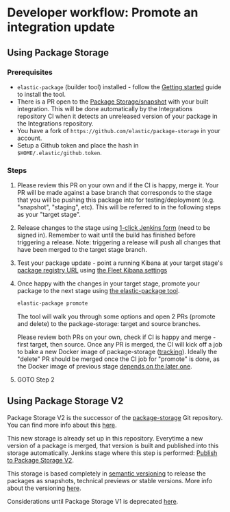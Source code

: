# Developer workflow: Promote an integration update

## Using Package Storage

### Prerequisites

* `elastic-package` (builder tool) installed - follow the [Getting started](https://github.com/elastic/elastic-package#getting-started) guide to install the tool.
* There is a PR open to the [Package Storage/snapshot](https://github.com/elastic/package-storage/tree/snapshot/packages) with your built integration. This will be done automatically by the Integrations repository CI when it detects an unreleased version of your package in the Integrations repository.
* You have a fork of `https://github.com/elastic/package-storage` in your
  account.
* Setup a Github token and place the hash in `$HOME/.elastic/github.token`.

### Steps


1. Please review this PR on your own and if the CI is happy, merge it. Your PR will be made against a base branch that corresponds to the stage that you will be pushing this package into for testing/deployment (e.g. "snapshot", "staging", etc). This will be referred to in the following steps as your "target stage".
2. Release changes to the stage using [1-click Jenkins form](https://fleet-ci.elastic.co/job/Ingest-manager/job/release-distribution/build?delay=0sec) (need to be signed in). Remember to wait until the build has finished before triggering a release. Note: triggering a release will push all changes that have been merged to the target stage branch.
3. Test your package update - point a running Kibana at your target stage's [package registry URL](https://github.com/elastic/package-registry#docker) using [the Fleet Kibana settings](https://www.elastic.co/guide/en/kibana/master/fleet-settings-kb.html#fleet-data-visualizer-settings)
4. Once happy with the changes in your target stage, promote your package to the next stage using [the elastic-package tool](https://github.com/elastic/elastic-package).
   ```bash
   elastic-package promote
   ```
   The tool will walk you through some options and open 2 PRs (promote and delete) to the package-storage: target and source branches.

   Please review both PRs on your own, check if CI is happy and merge - first target, then source. Once any PR is merged,
   the CI will kick off a job to bake a new Docker image of package-storage ([tracking](https://fleet-ci.elastic.co/job/Ingest-manager/job/package-storage/)).
   Ideally the "delete" PR should be merged once the CI job for "promote" is done, as the Docker image of previous stage
   [depends on the later one](https://github.com/elastic/package-storage/blob/snapshot/Dockerfile#L5).

4. GOTO Step 2

## Using Package Storage V2

Package Storage V2 is the successor of the [package-storage](https://github.com/elastic/package-storage) Git repository.
You can find more info about this [here](https://github.com/elastic/elastic-package/blob/main/docs/howto/use_package_storage_v2.md#use-package-storage-v2).

This new storage is already set up in this repository. Everytime a new version of a package is merged, that version is built and
published into this storage automatically. Jenkins stage where this step is performed: [Publish to Package Storage V2](../.ci/Jenkinsfile).

This storage is based completely in [semantic versioning](https://semver.org) to release the packages as snapshots, technical previews or stable versions.
More info about the versioning [here](https://github.com/elastic/elastic-package/blob/main/docs/howto/use_package_storage_v2.md#prerelease-and-stable-version).

Considerations until Package Storage V1 is deprecated [here](https://github.com/elastic/elastic-package/blob/main/docs/howto/use_package_storage_v2.md#existing-packages).
